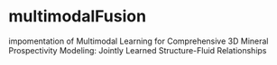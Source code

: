 # multimodalFusion
impomentation of Multimodal Learning for Comprehensive 3D Mineral Prospectivity Modeling: Jointly Learned Structure-Fluid Relationships
